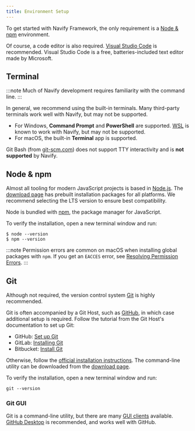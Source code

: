 ```yaml
---
title: Environment Setup
---
```


<head>
  <title>Environment Setup | Node & NPM Environment for Navify App Setup</title>
  <meta
    name="description"
    content="To get started with Navify Framework, the only requirement is a Node & npm environment. Learn what environment setup is required for your Navify apps."
  />
</head>

To get started with Navify Framework, the only requirement is a [Node & npm](#node--npm) environment.

Of course, a code editor is also required. [Visual Studio Code](https://code.visualstudio.com/) is recommended. Visual Studio Code is a free, batteries-included text editor made by Microsoft.

## Terminal

:::note
Much of Navify development requires familiarity with the command line.
:::

In general, we recommend using the built-in terminals. Many third-party terminals work well with Navify, but may not be supported.

- For Windows, **Command Prompt** and **PowerShell** are supported. <a href="https://docs.microsoft.com/en-us/windows/wsl/faq" target="_blank">WSL</a> is known to work with Navify, but may not be supported.
- For macOS, the built-in **Terminal** app is supported.

Git Bash (from <a href="https://git-scm.com" target="_blank">git-scm.com</a>) does not support TTY interactivity and is **not supported** by Navify.

## Node & npm

Almost all tooling for modern JavaScript projects is based in [Node.js](../reference/glossary.md#node). The [download page](https://nodejs.org/en/download/) has prebuilt installation packages for all platforms. We recommend selecting the LTS version to ensure best compatibility.

Node is bundled with [npm](../reference/glossary.md#npm), the package manager for JavaScript.

To verify the installation, open a new terminal window and run:

```shell
$ node --version
$ npm --version
```

:::note
Permission errors are common on macOS when installing global packages with `npm`. If you get an `EACCES` error, see [Resolving Permission Errors](../developing/tips.md#resolving-permission-errors).
:::

## Git

Although not required, the version control system [Git](../reference/glossary.md#git) is highly recommended.

Git is often accompanied by a Git Host, such as [GitHub](https://github.com/), in which case additional setup is required. Follow the tutorial from the Git Host's documentation to set up Git:

- GitHub: [Set up Git](https://help.github.com/en/articles/set-up-git)
- GitLab: [Installing Git](https://docs.gitlab.com/ee/topics/git/how_to_install_git)
- Bitbucket: [Install Git](https://www.atlassian.com/git/tutorials/install-git)

Otherwise, follow the [official installation instructions](https://git-scm.com/book/en/v2/Getting-Started-Installing-Git). The command-line utility can be downloaded from the [download page](https://git-scm.com/downloads).

To verify the installation, open a new terminal window and run:

```shell
git --version
```

### Git GUI

Git is a command-line utility, but there are many [GUI clients](https://git-scm.com/downloads/guis/) available. [GitHub Desktop](https://desktop.github.com/) is recommended, and works well with GitHub.
